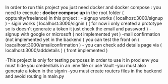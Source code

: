 In order to run this project you just need docker and docker compose :
you need to execute : <b>docker compose up</b> in the root folder ( opptunity/freelance) 
in this project : - signup works ( localhost:3000/signup ) 
                  - sigin works ( localhost:3000/signin ) ( for now i only created a prototype so is doesn't generate a token it just check the email and password ) 
                  - signup with google or microsoft ( not implemented yet ) 
                  -mail confirmation (not implemented yet in the backend ) you can test the front on ( loacalhost:3000/emailconfirmation ) 
                  - you can check add details page via ( localhost:3000/adddetails ) ( front implemented ) 

-This project is only for testing purposes in order to use it in prod env you must hide you credentials in an .env file or use Vault 
-you must also generate a token in the signin 
-you must create routers files in the backend and avoid routing in main.py 
                  
